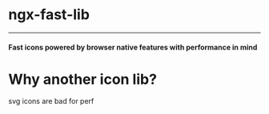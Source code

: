 # ngx-fast-lib

---

#### Fast icons powered by browser native features with performance in mind

# Why another icon lib? 

svg icons are bad for perf
